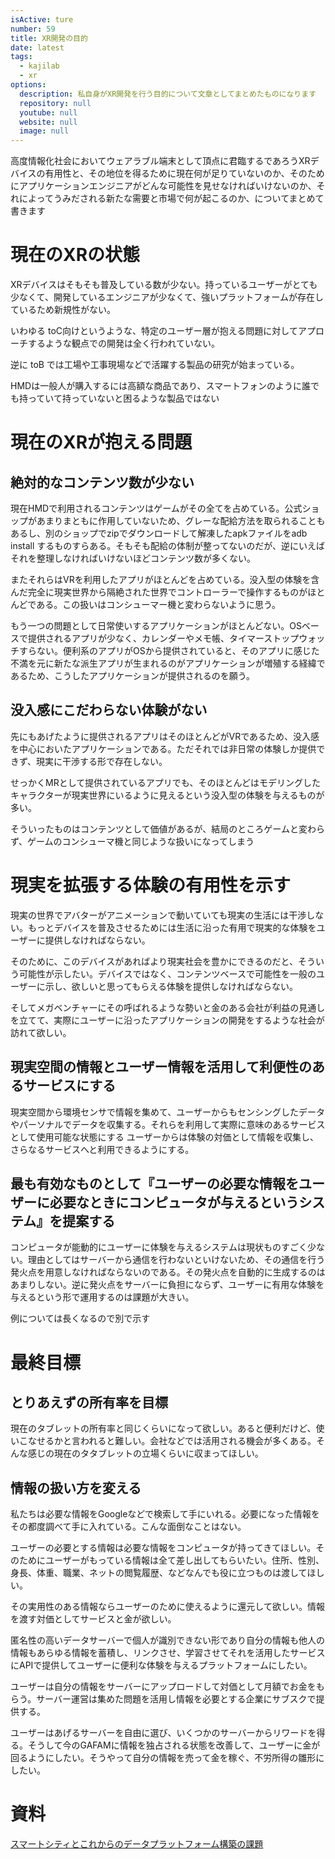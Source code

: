 ```yaml
---
isActive: ture
number: 59
title: XR開発の目的
date: latest
tags:
  - kajilab
  - xr
options:
  description: 私自身がXR開発を行う目的について文章としてまとめたものになります
  repository: null
  youtube: null
  website: null
  image: null
---
```



<!--more-->

高度情報化社会においてウェアラブル端末として頂点に君臨するであろうXRデバイスの有用性と、その地位を得るために現在何が足りていないのか、そのためにアプリケーションエンジニアがどんな可能性を見せなければいけないのか、それによってうみだされる新たな需要と市場で何が起こるのか、についてまとめて書きます

# 現在のXRの状態

XRデバイスはそもそも普及している数が少ない。持っているユーザーがとても少なくて、開発しているエンジニアが少なくて、強いプラットフォームが存在しているため新規性がない。

いわゆる toC向けというような、特定のユーザー層が抱える問題に対してアプローチするような観点での開発は全く行われていない。

逆に toB では工場や工事現場などで活躍する製品の研究が始まっている。

HMDは一般人が購入するには高額な商品であり、スマートフォンのように誰でも持っていて持っていないと困るような製品ではない

# 現在のXRが抱える問題

## 絶対的なコンテンツ数が少ない

現在HMDで利用されるコンテンツはゲームがその全てを占めている。公式ショップがあまりまともに作用していないため、グレーな配給方法を取られることもあるし、別のショップでzipでダウンロードして解凍したapkファイルをadb install するものすらある。そもそも配給の体制が整ってないのだが、逆にいえばそれを整理しなければいけないほどコンテンツ数が多くない。

またそれらはVRを利用したアプリがほとんどを占めている。没入型の体験を含んだ完全に現実世界から隔絶された世界でコントローラーで操作するものがほとんどである。この扱いはコンシューマー機と変わらないように思う。

もう一つの問題として日常使いするアプリケーションがほとんどない。OSベースで提供されるアプリが少なく、カレンダーやメモ帳、タイマーストップウォッチすらない。便利系のアプリがOSから提供されていると、そのアプリに感じた不満を元に新たな派生アプリが生まれるのがアプリケーションが増殖する経緯であるため、こうしたアプリケーションが提供されるのを願う。

## 没入感にこだわらない体験がない

先にもあげたように提供されるアプリはそのほとんどがVRであるため、没入感を中心においたアプリケーションである。ただそれでは非日常の体験しか提供できず、現実に干渉する形で存在しない。

せっかくMRとして提供されているアプリでも、そのほとんどはモデリングしたキャラクターが現実世界にいるように見えるという没入型の体験を与えるものが多い。

そういったものはコンテンツとして価値があるが、結局のところゲームと変わらず、ゲームのコンシューマ機と同じような扱いになってしまう

# 現実を拡張する体験の有用性を示す

現実の世界でアバターがアニメーションで動いていても現実の生活には干渉しない。もっとデバイスを普及させるためには生活に沿った有用で現実的な体験をユーザーに提供しなければならない。

そのために、このデバイスがあればより現実社会を豊かにできるのだと、そういう可能性が示したい。デバイスではなく、コンテンツベースで可能性を一般のユーザーに示し、欲しいと思ってもらえる体験を提供しなければならない。

そしてメガベンチャーにその呼ばれるような勢いと金のある会社が利益の見通しを立てて、実際にユーザーに沿ったアプリケーションの開発をするような社会が訪れて欲しい。

## 現実空間の情報とユーザー情報を活用して利便性のあるサービスにする

現実空間から環境センサで情報を集めて、ユーザーからもセンシングしたデータやパーソナルでデータを収集する。それらを利用して実際に意味のあるサービスとして使用可能な状態にする ユーザーからは体験の対価として情報を収集し、さらなるサービスへと利用できるようにする。

## 最も有効なものとして『ユーザーの必要な情報をユーザーに必要なときにコンピュータが与えるというシステム』を提案する

コンピュータが能動的にユーザーに体験を与えるシステムは現状ものすごく少ない。理由としてはサーバーから通信を行わないといけないため、その通信を行う発火点を用意しなければならないのである。その発火点を自動的に生成するのはあまりしない。逆に発火点をサーバーに負担にならず、ユーザーに有用な体験を与えるという形で運用するのは課題が大きい。

例については長くなるので別で示す

# 最終目標

## とりあえずの所有率を目標

現在のタブレットの所有率と同じくらいになって欲しい。あると便利だけど、使いこなせるかと言われると難しい。会社などでは活用される機会が多くある。そんな感じの現在のタタブレットの立場くらいに収まってほしい。

## 情報の扱い方を変える

私たちは必要な情報をGoogleなどで検索して手にいれる。必要になった情報をその都度調べて手に入れている。こんな面倒なことはない。

ユーザーの必要とする情報は必要な情報をコンピュータが持ってきてほしい。そのためにユーザーがもっている情報は全て差し出してもらいたい。住所、性別、身長、体重、職業、ネットの閲覧履歴、などなんでも役に立つものは渡してほしい。

その実用性のある情報ならユーザーのために使えるように還元して欲しい。情報を渡す対価としてサービスと金が欲しい。

匿名性の高いデータサーバーで個人が識別できない形であり自分の情報も他人の情報もあらゆる情報を蓄積し、リンクさせ、学習させてそれを活用したサービスにAPIで提供してユーザーに便利な体験を与えるプラットフォームにしたい。

ユーザーは自分の情報をサーバーにアップロードして対価として月額でお金をもらう。サーバー運営は集めた問題を活用し情報を必要とする企業にサブスクで提供する。

ユーザーはあげるサーバーを自由に選び、いくつかのサーバーからリワードを得る。そうして今のGAFAMに情報を独占される状態を改善して、ユーザーに金が回るようにしたい。そうやって自分の情報を売って金を稼ぐ、不労所得の雛形にしたい。

# 資料
[スマートシティとこれからのデータプラットフォーム構築の課題](https://www.mlit.go.jp/toshi/tosiko/content/001463899.pdf)
